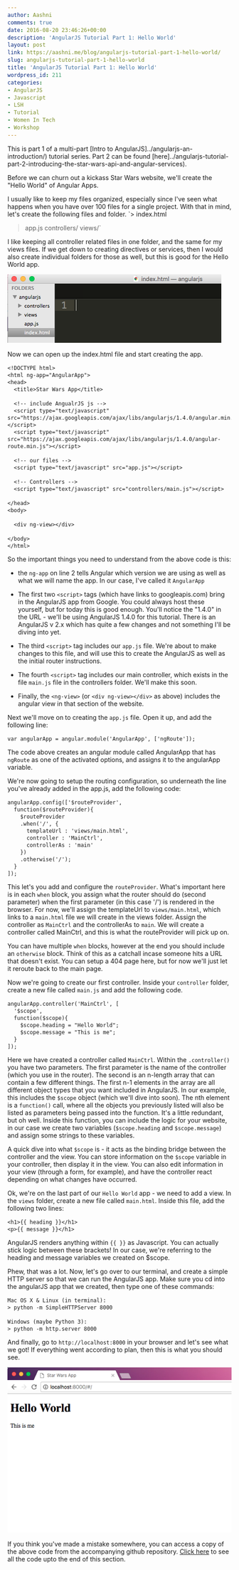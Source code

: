 ```yaml
---
author: Aashni
comments: true
date: 2016-08-20 23:46:26+00:00
description: 'AngularJS Tutorial Part 1: Hello World'
layout: post
link: https://aashni.me/blog/angularjs-tutorial-part-1-hello-world/
slug: angularjs-tutorial-part-1-hello-world
title: 'AngularJS Tutorial Part 1: Hello World'
wordpress_id: 211
categories:
- AngularJS
- Javascript
- LSH
- Tutorial
- Women In Tech
- Workshop
---
```


This is part 1 of a multi-part [Intro to AngularJS]../angularjs-an-introduction/) tutorial series. Part 2 can be found [here]../angularjs-tutorial-part-2-introducing-the-star-wars-api-and-angular-services).



Before we can churn out a kickass Star Wars website, we'll create the "Hello World" of Angular Apps.

I usually like to keep my files organized, especially since I've seen what happens when you have over 100 files for a single project. With that in mind, let's create the following files and folder.
`> index.html
> app.js
> controllers/
> views/`

I like keeping all controller related files in one folder, and the same for my views files. If we get down to creating directives or services, then I would also create individual folders for those as well, but this is good for the Hello World app.

[![AngularJS Initial Files](./angularjs_tutorial_files.png)](./angularjs_tutorial_files.png)

Now we can open up the index.html file and start creating the app.

    
    
    <!DOCTYPE html>
    <html ng-app="AngularApp">
    <head>
      <title>Star Wars App</title>
    
      <!-- include AngualrJS js -->
      <script type="text/javascript" src="https://ajax.googleapis.com/ajax/libs/angularjs/1.4.0/angular.min.js"></script>
      <script type="text/javascript" src="https://ajax.googleapis.com/ajax/libs/angularjs/1.4.0/angular-route.min.js"></script>
    
      <!-- our files -->
      <script type="text/javascript" src="app.js"></script>
    
      <!-- Controllers -->
      <script type="text/javascript" src="controllers/main.js"></script>
    
    </head>
    <body>
    
      <div ng-view></div>
    
    </body>
    </html>
    



So the important things you need to understand from the above code is this:


  * the `ng-app` on line 2 tells Angular which version we are using as well as what we will name the app. In our case, I've called it `AngularApp`


  * The first two `<script>` tags (which have links to googleapis.com) bring in the AngularJS app from Google. You could always host these yourself, but for today this is good enough. You'll notice the "1.4.0" in the URL - we'll be using AngularJS 1.4.0 for this tutorial. There is an AngularJS v 2.x which has quite a few changes and not something I'll be diving into yet.


  * The third `<script>` tag includes our `app.js` file. We're about to make changes to this file, and will use this to create the AngularJS as well as the initial router instructions.


  * The fourth `<script>` tag includes our main controller, which exists in the file `main.js` file in the controllers folder. We'll make this soon.


  * Finally, the `<ng-view>` (or `<div ng-view></div>` as above) includes the angular view in that section of the website.


Next we'll move on to creating the `app.js` file. Open it up, and add the following line:


    
    
    var angularApp = angular.module('AngularApp', ['ngRoute']);
    



The code above creates an angular module called AngularApp that has `ngRoute` as one of the activated options, and assigns it to the angularApp variable.

We're now going to setup the routing configuration, so underneath the line you've already added in the app.js, add the following code:


    
    
    angularApp.config(['$routeProvider',
      function($routeProvider){
        $routeProvider
        .when('/', {
          templateUrl : 'views/main.html',
          controller : 'MainCtrl',
          controllerAs : 'main'
        })
        .otherwise('/');
      }
    ]);
    



This let's you add and configure the `routeProvider`. What's important here is in each `when` block, you assign what the router should do (second parameter) when the first parameter (in this case '/') is rendered in the browser. For now, we'll assign the templateUrl to `views/main.html`, which links to a `main.html` file we will create in the views folder. Assign the controller as `MainCtrl` and the controllerAs to `main`. We will create a controller called MainCtrl, and this is what the routeProvider will pick up on.

You can have multiple `when` blocks, however at the end you should include an `otherwise` block. Think of this as a catchall incase someone hits a URL that doesn't exist. You can setup a 404 page here, but for now we'll just let it reroute back to the main page.

Now we're going to create our first controller. Inside your `controller` folder, create a new file called `main.js` and add the following code.


    
    
    angularApp.controller('MainCtrl', [ 
      '$scope',
      function($scope){
        $scope.heading = "Hello World";
        $scope.message = "This is me";
      }
    ]);
    


Here we have created a controller called `MainCtrl`. Within the `.controller()` you have two parameters. The first parameter is the name of the controller (which you use in the router). The second is an n-length array that can contain a few different things. The first n-1 elements in the array are all different object types that you want included in AngularJS. In our example, this includes the `$scope` object (which we'll dive into soon). The nth element is a `function()` call, where all the objects you previously listed will also be listed as parameters being passed into the function. It's a little redundant, but oh well. Inside this function, you can include the logic for your website, in our case we create two variables (`$scope.heading` and `$scope.message`) and assign some strings to these variables. 

A quick dive into what `$scope` is - it acts as the binding bridge between the controller and the view. You can store information on the `$scope` variable in your controller, then display it in the view. You can also edit information in your view (through a form, for example), and have the controller react depending on what changes have occurred. 

Ok, we're on the last part of our `Hello World` app - we need to add a view. In the `views` folder, create a new file called `main.html`. Inside this file, add the following two lines:


    
    
    <h1>{{ heading }}</h1>
    <p>{{ message }}</h1>
    



AngularJS renders anything within `{{ }}` as Javascript. You can actually stick logic between these brackets! In our case, we're referring to the heading and message variables we created on $scope.

Phew, that was a lot. Now, let's go over to our terminal, and create a simple HTTP server so that we can run the AngularJS app. Make sure you cd into the angularJS app that we created, then type one of these commands:


    
    
    Mac OS X & Linux (in terminal):
    > python -m SimpleHTTPServer 8000
    
    Windows (maybe Python 3):
    > python -m http.server 8000
    



And finally, go to `http://localhost:8000` in your browser and let's see what we got! If everything went according to plan, then this is what you should see.

[![AngularJS Tutorial Hello World](./angularjs-hello-world.png)](./angularjs-hello-world.png)

If you think you've made a mistake somewhere, you can access a copy of the above code from the accompanying github repository. [Click here](https://github.com/aashnisshah/lsh_angularjs_tutorial/commit/14dc5a4ac18510dc53906b8d162b91c9860abc66) to see all the code upto the end of this section.
